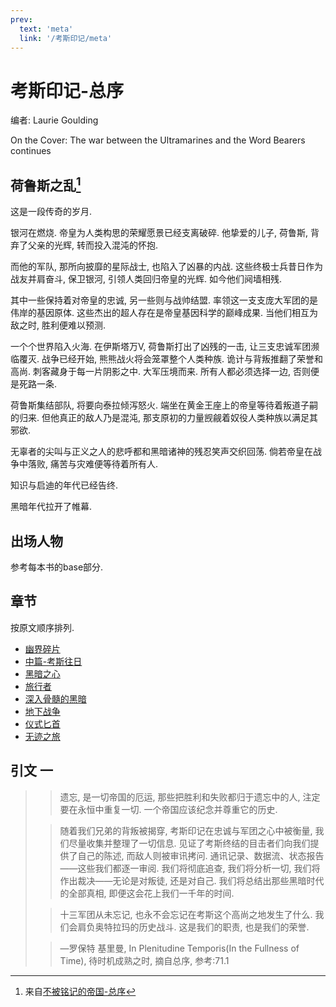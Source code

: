 ```yaml
---
prev:
  text: 'meta'
  link: '/考斯印记/meta'
---
```


# 考斯印记-总序

编者: Laurie Goulding

On the Cover: The war between the Ultramarines and the Word Bearers continues

## 荷鲁斯之乱[^0]

这是一段传奇的岁月.

银河在燃烧. 帝皇为人类构思的荣耀愿景已经支离破碎. 他挚爱的儿子, 荷鲁斯, 背弃了父亲的光辉, 转而投入混沌的怀抱.

而他的军队, 那所向披靡的星际战士, 也陷入了凶暴的内战. 这些终极士兵昔日作为战友并肩奋斗, 保卫银河, 引领人类回归帝皇的光辉. 如今他们阋墙相残.

其中一些保持着对帝皇的忠诚, 另一些则与战帅结盟. 率领这一支支庞大军团的是伟岸的基因原体. 这些杰出的超人存在是帝皇基因科学的巅峰成果. 当他们相互为敌之时, 胜利便难以预测.

一个个世界陷入火海. 在伊斯塔万V, 荷鲁斯打出了凶残的一击, 让三支忠诚军团濒临覆灭. 战争已经开始, 熊熊战火将会笼罩整个人类种族. 诡计与背叛推翻了荣誉和高尚. 刺客藏身于每一片阴影之中. 大军压境而来. 所有人都必须选择一边, 否则便是死路一条.

荷鲁斯集结部队, 将要向泰拉倾泻怒火. 端坐在黄金王座上的帝皇等待着叛道子嗣的归来. 但他真正的敌人乃是混沌, 那支原初的力量觊觎着奴役人类种族以满足其邪欲.

无辜者的尖叫与正义之人的悲呼都和黑暗诸神的残忍笑声交织回荡. 倘若帝皇在战争中落败, 痛苦与灾难便等待着所有人.

知识与启迪的年代已经告终.

黑暗年代拉开了帷幕.

## 出场人物

参考每本书的base部分.

## 章节

按原文顺序排列.

+ [幽界碎片](/考斯印记/幽界碎片/meta)
+ [中篇-考斯往日](/考斯印记/考斯往日/meta)
+ [黑暗之心](/考斯印记/黑暗之心/meta)
+ [旅行者](/考斯印记/旅行者/meta)
+ [深入骨髓的黑暗](/考斯印记/深入骨髓的黑暗/meta)
+ [地下战争](/考斯印记/地下战争/meta)
+ [仪式匕首](/考斯印记/仪式匕首/meta)
+ [无迹之旅](/考斯印记/无迹之旅/meta)

[^0]: 来自[不被铭记的帝国-总序](/不被铭记的帝国/base)

## 引文 一

> > 遗忘, 是一切帝国的厄运, 那些把胜利和失败都归于遗忘中的人, 注定要在永恒中重复一切. 一个帝国应该纪念并尊重它的历史.
>
> > 随着我们兄弟的背叛被揭穿, 考斯印记在忠诚与军团之心中被衡量, 我们尽量收集并整理了一切信息. 见证了考斯终结的目击者们向我们提供了自己的陈述, 而敌人则被审讯拷问. 通讯记录、数据流、状态报告——这些我们都逐一审阅. 我们将彻底追查, 我们将分析一切, 我们将作出裁决——无论是对叛徒, 还是对自己. 我们将总结出那些黑暗时代的全部真相, 即便这会花上我们一千年的时间.
>
> > 十三军团从未忘记, 也永不会忘记在考斯这个高尚之地发生了什么. 我们会肩负奥特拉玛的历史战斗. 这是我们的职责, 也是我们的荣誉.
>
> > —罗保特 基里曼, In Plenitudine Temporis(In the Fullness of Time), 待时机成熟之时, 摘自总序, 参考:71.1

